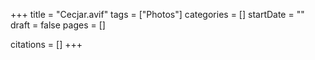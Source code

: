 +++
title = "Cecjar.avif"
tags = ["Photos"]
categories = []
startDate = ""
draft = false
pages = []

citations = []
+++
